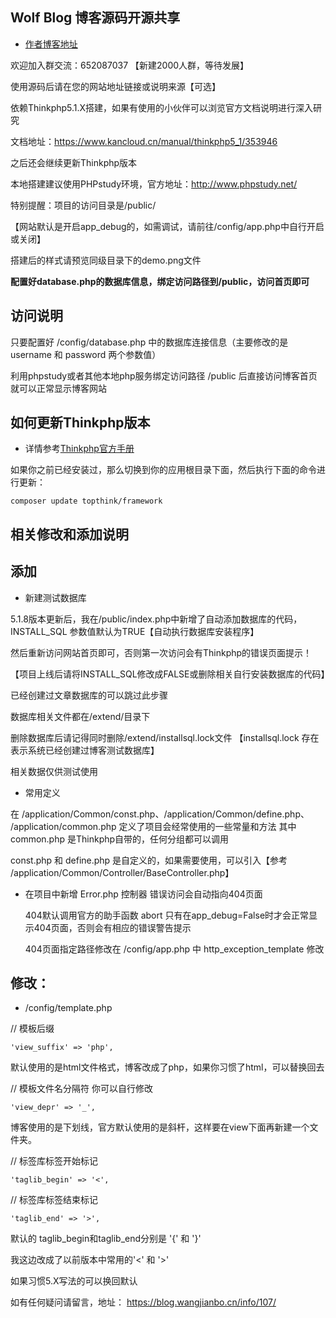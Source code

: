 ## Wolf Blog 博客源码开源共享

+ [作者博客地址](https://blog.wangjianbo.cn) 


欢迎加入群交流：652087037   【新建2000人群，等待发展】

使用源码后请在您的网站地址链接或说明来源【可选】

依赖Thinkphp5.1.X搭建，如果有使用的小伙伴可以浏览官方文档说明进行深入研究

文档地址：https://www.kancloud.cn/manual/thinkphp5_1/353946

之后还会继续更新Thinkphp版本

本地搭建建议使用PHPstudy环境，官方地址：http://www.phpstudy.net/

特别提醒：项目的访问目录是/public/

【网站默认是开启app_debug的，如需调试，请前往/config/app.php中自行开启或关闭】

搭建后的样式请预览同级目录下的demo.png文件

__配置好database.php的数据库信息，绑定访问路径到/public，访问首页即可__

## 访问说明

只要配置好 /config/database.php 中的数据库连接信息（主要修改的是 username 和 password 两个参数值）

利用phpstudy或者其他本地php服务绑定访问路径 /public 后直接访问博客首页就可以正常显示博客网站

## 如何更新Thinkphp版本

 + 详情参考[Thinkphp官方手册](https://www.kancloud.cn/manual/thinkphp5_1/353948) 

如果你之前已经安装过，那么切换到你的应用根目录下面，然后执行下面的命令进行更新：

    composer update topthink/framework

## 相关修改和添加说明

## 添加

 + 新建测试数据库
 
5.1.8版本更新后，我在/public/index.php中新增了自动添加数据库的代码，INSTALL_SQL 参数值默认为TRUE【自动执行数据库安装程序】

然后重新访问网站首页即可，否则第一次访问会有Thinkphp的错误页面提示！

【项目上线后请将INSTALL_SQL修改成FALSE或删除相关自行安装数据库的代码】

已经创建过文章数据库的可以跳过此步骤

数据库相关文件都在/extend/目录下

删除数据库后请记得同时删除/extend/installsql.lock文件 【installsql.lock 存在表示系统已经创建过博客测试数据库】

相关数据仅供测试使用

 + 常用定义
 
在 /application/Common/const.php、/application/Common/define.php、 /application/common.php 定义了项目会经常使用的一些常量和方法
其中 common.php 是Thinkphp自带的，任何分组都可以调用

const.php 和 define.php 是自定义的，如果需要使用，可以引入【参考 /application/Common/Controller/BaseController.php】

 + 在项目中新增 Error.php 控制器 错误访问会自动指向404页面
 
     404默认调用官方的助手函数 abort 只有在app_debug=False时才会正常显示404页面，否则会有相应的错误警告提示
	 
     404页面指定路径修改在 /config/app.php 中 http_exception_template 修改

## 修改：

 + /config/template.php
 
// 模板后缀

    'view_suffix' => 'php',
	
默认使用的是html文件格式，博客改成了php，如果你习惯了html，可以替换回去

// 模板文件名分隔符 你可以自行修改

    'view_depr' => '_', 
	
博客使用的是下划线，官方默认使用的是斜杆，这样要在view下面再新建一个文件夹。

// 标签库标签开始标记

    'taglib_begin' => '<',
	
// 标签库标签结束标记

    'taglib_end' => '>',
	
默认的 taglib_begin和taglib_end分别是 '{' 和 '}' 

我这边改成了以前版本中常用的'<' 和 '>' 

如果习惯5.X写法的可以换回默认

如有任何疑问请留言，地址：  https://blog.wangjianbo.cn/info/107/

